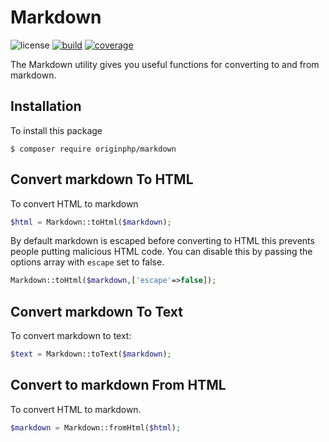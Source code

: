 # Markdown

![license](https://img.shields.io/badge/license-MIT-brightGreen.svg)
[![build](https://github.com/originphp/markdown/workflows/CI/badge.svg)](https://github.com/originphp/markdown/actions)
[![coverage](https://coveralls.io/repos/github/originphp/markdown/badge.svg?branch=master)](https://coveralls.io/github/originphp/markdown?branch=master)

The Markdown utility gives you useful functions for converting to and from markdown.

## Installation

To install this package

```linux
$ composer require originphp/markdown
```

## Convert markdown To HTML

To convert HTML to markdown

```php
$html = Markdown::toHtml($markdown);
```

By default markdown is escaped before converting to HTML this prevents people putting malicious HTML code. You can disable this by passing the options array with `escape` set to false.

```php
Markdown::toHtml($markdown,['escape'=>false]);
```


## Convert markdown To Text

To convert markdown to text:

```php
$text = Markdown::toText($markdown);
```

## Convert to markdown From HTML

To convert HTML to markdown.

```php
$markdown = Markdown::fromHtml($html);
```